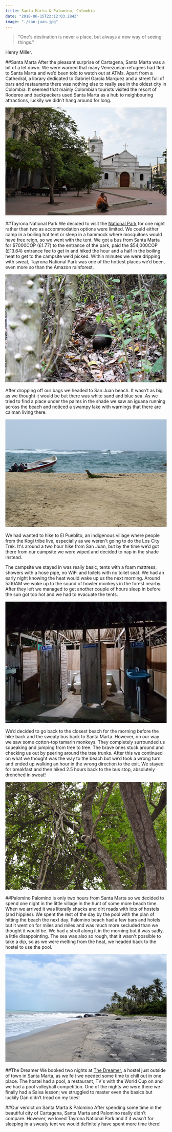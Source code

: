 ```yaml
---
title: Santa Marta & Palomino, Colombia
date: "2018-06-15T22:12:03.284Z"
image: "./san-juan.jpg"
---
```


>"One's destination is never a place, but always a new way of seeing things."

Henry Miller.

##Santa Marta
After the pleasant surprise of Cartagena, Santa Marta was a bit of a let down. We were warned that many Venezuelan refugees had fled to Santa Marta and we’d been told to watch out at ATMs. Apart from a Cathedral, a library dedicated to Gabriel Garcia Marquez and a street full of bars and restaurants there was nothing else to really see in the oldest city in Colombia. It seemed that mainly Colombian tourists visited the resort of Rodereo and backpackers used Santa Marta as a hub to neighbouring attractions, luckily we didn’t hang around for long.

![Cathedral](./cathedral.jpg "Cathedral")

##Tayrona National Park
We decided to visit the [National Park](https://wikitravel.org/en/Tayrona_National_Park) for one night rather than two as accommodation options were limited. We could either camp in a boiling hot tent or sleep in a hammock where mosquitoes would have free reign, so we went with the tent. We got a bus from Santa Marta for $7000COP (£1.77) to the entrance of the park, paid the $54,000COP (£13.64) entrance fee to get in and hiked the hour and a half in the boiling heat to get to the campsite we’d picked. Within minutes we were dripping with sweat, Tayrona National Park was one of the hottest places we’d been, even more so than the Amazon rainforest.

![Jungle](./jungle.jpg "Jungle")

After dropping off our bags we headed to San Juan beach. It wasn’t as big as we thought it would be but there was white sand and blue sea. As we tried to find a place under the palms in the shade we saw an iguana running across the beach and noticed a swampy lake with warnings that there are caiman living there.

![San Juan Beach](./iguana.jpg "San Juan Beach")

We had wanted to hike to El Pueblito, an indigenous village where people from the Kogi tribe live, especially as we weren't going to do the Los City Trek. It's around a two hour hike from San Juan, but by the time we’d got there from our campsite we were wiped and decided to nap in the shade instead.

The campsite we stayed in was really basic, tents with a foam mattress, showers with a hose pipe, no WiFi and toilets with no toilet seat. We had an early night knowing the heat would wake up us the next morning. Around 5:00AM we woke up to the sound of howler monkeys in the forest nearby. After they left we managed to get another couple of hours sleep in before the sun got too hot and we had to evacuate the tents.

![Campsite](./campsite.jpg "Campsite")

We’d decided to go back to the closest beach for the morning before the hike back and the sweaty bus back to Santa Marta. However, on our way we saw some cotton-top tamarin monkeys. They completely surrounded us squeaking and jumping from tree to tree. The brave ones stuck around and checking us out by peering around the tree trunks. After this we continued on what we thought was the way to the beach but we’d took a wrong turn and ended up walking an hour in the wrong direction to the exit. We stayed for breakfast and then hiked 2.5 hours back to the bus stop, absolutely drenched in sweat!

![Cotton-top tamarin monkeys](./monkeys.jpg "Cotton-top tamarin monkeys")

##Palomino
Palomino is only two hours from Santa Marta so we decided to spend one night in the little village in the hunt of some more beach time. When we arrived it was literally shacks and dirt roads with lots of hostels (and hippies). We spent the rest of the day by the pool with the plan of hitting the beach the next day. Palomino beach had a few bars and hotels but it went on for miles and miles and was much more secluded than we thought it would be. We had a stroll along it in the morning but it was sadly, a little disappointing. The sea was also so rough, that it wasn't possible to take a dip, so as we were melting from the heat, we headed back to the hostel to use the pool.

![Palomino Beach](./palomino.jpg "Palomino Beach")

##The Dreamer
We booked two nights at [The Dreamer](http://www.thedreamerhostel.com/en/), a hostel just outside of town in Santa Marta, as we felt we needed some time to chill out in one place. The hostel had a pool, a restaurant, TV's with the World Cup on and we had a pool volleyball competition. One of the nights we were there we finally had a Salsa lesson; we struggled to master even the basics but luckily Dan didn’t tread on my toes!

##Our verdict on Santa Marta & Palomino
After spending some time in the beautiful city of Cartagena, Santa Marta and Palomino really didn’t compare. However, we loved Tayrona National Park and if it wasn’t for sleeping in a sweaty tent we would definitely have spent more time there!